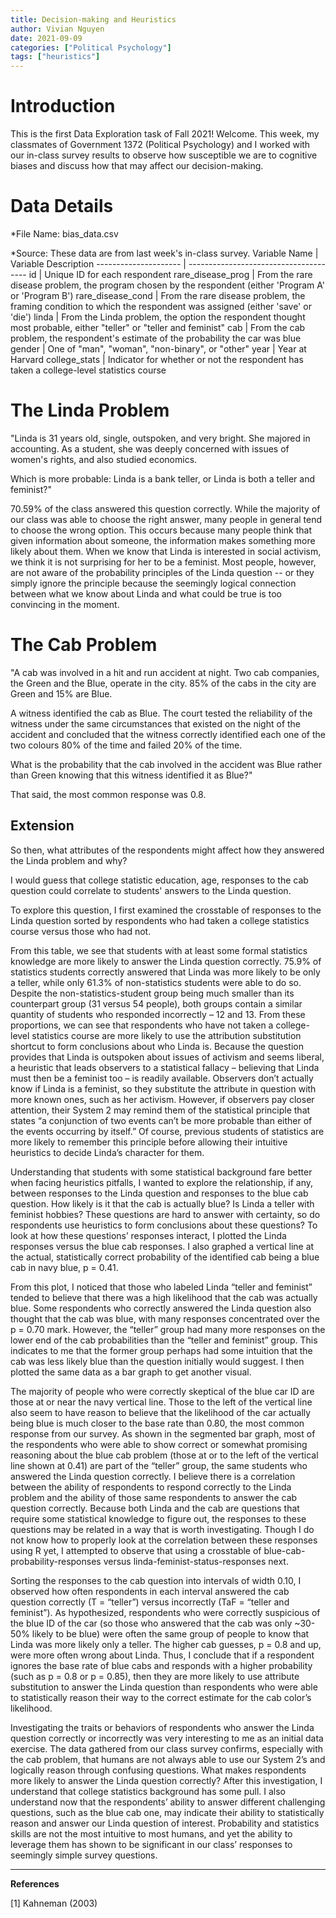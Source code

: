 ```yaml
---
title: Decision-making and Heuristics
author: Vivian Nguyen
date: 2021-09-09
categories: ["Political Psychology"]
tags: ["heuristics"]
---
```






# Introduction
This is the first Data Exploration task of Fall 2021! Welcome. This week, my classmates of Government 1372 (Political Psychology) and I worked with our in-class survey results to observe how susceptible we are to cognitive biases and discuss how that may affect our decision-making.

# Data Details
*File Name: bias\_data.csv


*Source: These data are from last week's in-class survey. 
Variable Name         | Variable Description
--------------------- | --------------------------------------
id         | Unique ID for each respondent
rare\_disease\_prog  | From the rare disease problem, the program chosen by the respondent (either 'Program A' or 'Program B')
rare\_disease\_cond  | From the rare disease problem, the framing condition to which the respondent was assigned (either 'save' or 'die')
linda  | From the Linda problem, the option the respondent thought most probable, either "teller" or "teller and feminist"
cab | From the cab problem, the respondent's estimate of the probability the car was blue
gender  | One of "man", "woman", "non-binary", or "other"
year  | Year at Harvard
college\_stats  | Indicator for whether or not the respondent has taken a college-level statistics course

# The Linda Problem
"Linda is 31 years old, single, outspoken, and very bright. She majored in accounting. As a student, she was deeply concerned with issues of women's rights, and also studied economics.

Which is more probable: Linda is a bank teller, or Linda is both a teller and feminist?"


70.59% of the class answered this question correctly. While the majority of our class was able to choose the right answer, many people in general tend to choose the wrong option. This occurs because many people think that given information about someone, the information makes something more likely about them. When we know that Linda is interested in social activism, we think it is not surprising for her to be a feminist. Most people, however, are not aware of the probability principles of the Linda question -- or they simply ignore the principle because the seemingly logical connection between what we know about Linda and what could be true is too convincing in the moment.

# The Cab Problem
"A cab was involved in a hit and run accident at night. Two cab companies, the Green and the Blue, operate in the city. 85% of the cabs in the city are Green and 15% are Blue.
  
A witness identified the cab as Blue. The court tested the reliability of the witness under the same circumstances that existed on the night of the accident and concluded that the witness correctly identified each one of the two colours 80% of the time and failed 20% of the time.
  
What is the probability that the cab involved in the accident was Blue rather than Green knowing that this witness identified it as Blue?"

That said, the most common response was 0.8.

## Extension
So then, what attributes of the respondents might affect how they answered the Linda problem and why? 






I would guess that college statistic education, age, responses to the cab question could correlate to students' answers to the Linda question. 


To explore this question, I first examined the crosstable of responses to the Linda question sorted by respondents who had taken a college statistics course versus those who had not. 

<!-- ![Linda x Stats](lindastats.png) -->

From this table, we see that students with at least some formal statistics knowledge are more likely to answer the Linda question correctly. 75.9% of statistics students correctly answered that Linda was more likely to be only a teller, while only 61.3% of non-statistics students were able to do so. Despite the non-statistics-student group being much smaller than its counterpart group (31 versus 54 people), both groups contain a similar quantity of students who responded incorrectly – 12 and 13. From these proportions, we can see that respondents who have not taken a college-level statistics course are more likely to use the attribution substitution shortcut to form conclusions about who Linda is. Because the question provides that Linda is outspoken about issues of activism and seems liberal, a heuristic that leads observers to a statistical fallacy – believing that Linda must then be a feminist too – is readily available. Observers don’t actually know if Linda is a feminist, so they substitute the attribute in question with more known ones, such as her activism. However, if observers pay closer attention, their System 2 may remind them of the statistical principle that states “a conjunction of two events can’t be more probable than either of the events occurring by itself.” Of course, previous students of statistics are more likely to remember this principle before allowing their intuitive heuristics to decide Linda’s character for them. 

Understanding that students with some statistical background fare better when facing heuristics pitfalls, I wanted to explore the relationship, if any, between responses to the Linda question and responses to the blue cab question. How likely is it that the cab is actually blue? Is Linda a teller with feminist hobbies? These questions are hard to answer with certainty, so do respondents use heuristics to form conclusions about these questions? To look at how these questions’ responses interact, I plotted the Linda responses versus the blue cab responses. I also graphed a vertical line at the actual, statistically correct probability of the identified cab being a blue cab in navy blue, p = 0.41. 

<!-- ![Linda Responses](lindadot.png) -->

From this plot, I noticed that those who labeled Linda “teller and feminist” tended to believe that there was a high likelihood that the cab was actually blue. Some respondents who correctly answered the Linda question also thought that the cab was blue, with many responses concentrated over the p = 0.70 mark. However, the “teller” group had many more responses on the lower end of the cab probabilities than the “teller and feminist” group. This indicates to me that the former group perhaps had some intuition that the cab was less likely blue than the question initially would suggest. I then plotted the same data as a bar graph to get another visual.

<!-- ![Linda x Cab](lindabar.png) -->

The majority of people who were correctly skeptical of the blue car ID are those at or near the navy vertical line. Those to the left of the vertical line also seem to have reason to believe that the likelihood of the car actually being blue is much closer to the base rate than 0.80, the most common response from our survey. As shown in the segmented bar graph, most of the respondents who were able to show correct or somewhat promising reasoning about the blue cab problem (those at or to the left of the vertical line shown at 0.41) are part of the “teller” group, the same students who answered the Linda question correctly. I believe there is a correlation between the ability of respondents to respond correctly to the Linda problem and the ability of those same respondents to answer the cab question correctly. Because both Linda and the cab are questions that require some statistical knowledge to figure out, the responses to these questions may be related in a way that is worth investigating. Though I do not know how to properly look at the correlation between these responses using R yet, I attempted to observe that using a crosstable of blue-cab-probability-responses versus linda-feminist-status-responses next. 

<!-- ![Linda x Cab 2](lindacab.png) -->

Sorting the responses to the cab question into intervals of width 0.10, I observed how often respondents in each interval answered the cab question correctly (T = “teller”) versus incorrectly (TaF = “teller and feminist”). As hypothesized, respondents who were correctly suspicious of the blue ID of the car (so those who answered that the cab was only ~30-50% likely to be blue) were often the same group of people to know that Linda was more likely only a teller. The higher cab guesses, p = 0.8 and up, were more often wrong about Linda. Thus, I conclude that if a respondent ignores the base rate of blue cabs and responds with a higher probability (such as p = 0.8 or p = 0.85), then they are more likely to use attribute substitution to answer the Linda question than respondents who were able to statistically reason their way to the correct estimate for the cab color’s likelihood. 

Investigating the traits or behaviors of respondents who answer the Linda question correctly or incorrectly was very interesting to me as an initial data exercise. The data gathered from our class survey confirms, especially with the cab problem, that humans are not always able to use our System 2’s and logically reason through confusing questions. What makes respondents more likely to answer the Linda question correctly? After this investigation, I understand that college statistics background has some pull. I also understand now that the respondents’ ability to answer different challenging questions, such as the blue cab one, may indicate their ability to statistically reason and answer our Linda question of interest. Probability and statistics skills are not the most intuitive to most humans, and yet the ability to leverage them has shown to be significant in our class’ responses to seemingly simple survey questions.

---

**References**


[1] Kahneman (2003)
